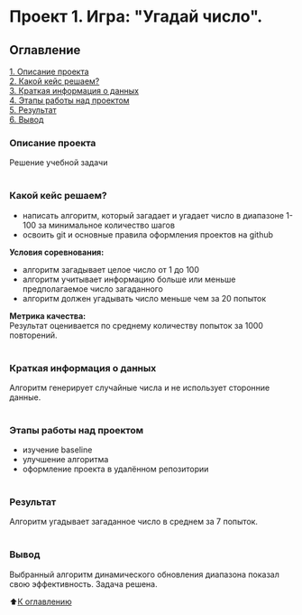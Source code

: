 # Проект 1. Игра: "Угадай число".

## Оглавление
[1. Описание проекта](https://github.com/Vendor62/MIPT_practice/tree/main/project_1_game/README.md#Описание-проекта)</br>
[2. Какой кейс решаем?](https://github.com/Vendor62/MIPT_practice/tree/main/project_1_game/README.md#Какой-кейс-решаем)</br>
[3. Краткая информация о данных](https://github.com/Vendor62/MIPT_practice/tree/main/project_1_game/README.md#Краткая-информация-о-данных)</br>
[4. Этапы работы над проектом](https://github.com/Vendor62/MIPT_practice/tree/main/project_1_game/README.md#Этапы-работы-над-проектом)</br>
[5. Результат](https://github.com/Vendor62/MIPT_practice/tree/main/project_1_game/README.md#Результат)</br>
[6. Вывод](https://github.com/Vendor62/MIPT_practice/tree/main/project_1_game/README.md#Выводы)</br>

### Описание проекта
Решение учебной задачи
</br></br>

### Какой кейс решаем?
- написать алгоритм, который загадает и угадает число в диапазоне 1-100 за минимальное количество шагов
- освоить git и основные правила оформления проектов на github

**Условия соревнования:**
- алгоритм загадывает целое число от 1 до 100
- алгоритм учитывает информацию больше или меньше предполагаемое число загаданного
- алгоритм должен угадывать число меньше чем за 20 попыток

**Метрика качества:**</br>
Результат оценивается по среднему количеству попыток за 1000 повторений.
</br></br>

### Краткая информация о данных
Алгоритм генерирует случайные числа и не использует сторонние данные.
</br></br>

### Этапы работы над проектом
- изучение baseline
- улучшение алгоритма
- оформление проекта в удалённом репозитории
</br></br>

### Результат
Алгоритм угадывает загаданное число в среднем за 7 попыток.
</br></br>

### Вывод
Выбранный алгоритм динамического обновления диапазона показал свою эффективность. Задача решена.


:arrow_up:[К оглавлению](https://github.com/Vendor62/MIPT_practice/tree/main/project_1_game/README.md#Оглавление)
